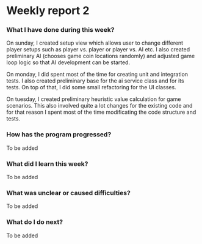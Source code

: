 # Weekly report 2

### What I have done during this week?

On sunday, I created setup view which allows user to change different player setups such as player vs. player or player vs. AI etc. I also created preliminary AI (chooses game coin locations randomly) and adjusted game loop logic so that AI development can be started.

On monday, I did spent most of the time for creating unit and integration tests. I also created preliminary base for the ai service class and for its tests. On top of that, I did some small refactoring for the UI classes.

On tuesday, I created preliminary heuristic value calculation for game scenarios. This also involved quite a lot changes for the existing code and for that reason I spent most of the time modificating the code structure and tests.

### How has the program progressed?

To be added

### What did I learn this week?

To be added

### What was unclear or caused difficulties?

To be added

### What do I do next?

To be added